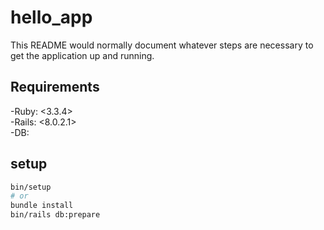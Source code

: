 # hello_app

This README would normally document whatever steps are necessary to get the
application up and running.

## Requirements
-Ruby: <3.3.4>  
-Rails: <8.0.2.1>  
-DB: <SQlite>  

## setup
```bash
bin/setup
# or
bundle install
bin/rails db:prepare